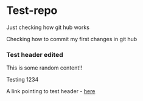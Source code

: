 # Test-repo
Just checking how git hub works

Checking how to commit my first changes in git hub


### Test header edited

This is some random content!!




Testing 1234

A link pointing to test header - [here](https://github.com/AthiraKadampatta/Test-repo/blob/master/README.md#test-header)

